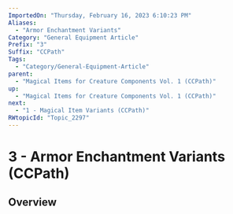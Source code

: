 ```yaml
---
ImportedOn: "Thursday, February 16, 2023 6:10:23 PM"
Aliases:
  - "Armor Enchantment Variants"
Category: "General Equipment Article"
Prefix: "3"
Suffix: "CCPath"
Tags:
  - "Category/General-Equipment-Article"
parent:
  - "Magical Items for Creature Components Vol. 1 (CCPath)"
up:
  - "Magical Items for Creature Components Vol. 1 (CCPath)"
next:
  - "1 - Magical Item Variants (CCPath)"
RWtopicId: "Topic_2297"
---
```

# 3 - Armor Enchantment Variants (CCPath)
## Overview
